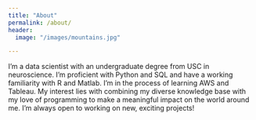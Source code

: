 ```yaml
---
title: "About"
permalink: /about/
header:
  image: "/images/mountains.jpg"

---
```


I’m a data scientist with an undergraduate degree from USC in neuroscience. I’m proficient with Python and SQL and have a working familiarity with R and Matlab. I’m in the process of learning AWS and Tableau. My interest lies with combining my diverse knowledge base with my love of programming to make a meaningful impact on the world around me. I’m always open to working on new, exciting projects!
